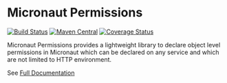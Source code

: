 # Micronaut Permissions

[![Build Status](https://github.com/agorapulse/micronaut-permissions/workflows/Check/badge.svg)](https://github.com/agorapulse/micronaut-permissions/actions)
[![Maven Central](https://img.shields.io/maven-central/v/com.agorapulse/micronaut-permissions.svg?label=Maven%20Central)](https://search.maven.org/search?q=g:%22com.agorapulse%22%20AND%20a:%22micronaut-permissions%22)
[![Coverage Status](https://coveralls.io/repos/github/agorapulse/micronaut-permissions/badge.svg?branch=master)](https://coveralls.io/github/agorapulse/micronaut-permissions?branch=master)

Micronaut Permissions provides a lightweight library to declare object level permissions in Micronaut which can be declared on any service and which are not limited to HTTP environment.

See [Full Documentation][DOCS]

[DOCS]: https://agorapulse.github.io/micronaut-permissions
